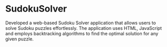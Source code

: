 # SudokuSolver
Developed a web-based Sudoku Solver application that allows users to solve Sudoku puzzles effortlessly. The application uses HTML, JavaScript and employs backtracking algorithms to find the optimal solution for any given puzzle. 
